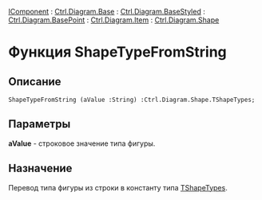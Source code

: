 ﻿---
Link: .Ctrl.Diagram.Shape.@ShapeTypeFromString
---

[IComponent](topic:Com.Custom.ComClasses.IComponent.Default) :
[Ctrl.Diagram.Base](topic:Com.Custom.ComClasses.Ctrl.Diagram.Base.Default) :
[Ctrl.Diagram.BaseStyled](topic:Com.Custom.ComClasses.Ctrl.Diagram.BaseStyled.Default) :
[Ctrl.Diagram.BasePoint](topic:Com.Custom.ComClasses.Ctrl.Diagram.BasePoint.Default) :
[Ctrl.Diagram.Item](topic:Com.Custom.ComClasses.Ctrl.Diagram.Item.Default) :
[Ctrl.Diagram.Shape](Default)

# Функция ShapeTypeFromString

## Описание

    ShapeTypeFromString (aValue :String) :Ctrl.Diagram.Shape.TShapeTypes;

## Параметры

**aValue** - строковое значение типа фигуры.

## Назначение

Перевод типа фигуры из строки в константу типа [TShapeTypes](TShapeTypes).